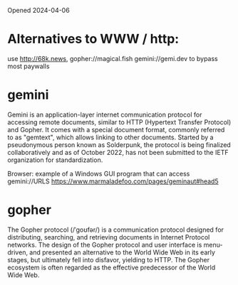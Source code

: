 Opened 2024-04-06


# Alternatives to WWW / http:

use http://68k.news, 
gopher://magical.fish 
gemini://gemi.dev to bypass most paywalls

# gemini

Gemini is an application-layer internet communication protocol for accessing remote documents, similar to HTTP (Hypertext Transfer Protocol) and Gopher. It comes with a special document format, commonly referred to as "gemtext", which allows linking to other documents. Started by a pseudonymous person known as Solderpunk, the protocol is being finalized collaboratively and as of October 2022, has not been submitted to the IETF organization for standardization.

Browser:
example of a Windows GUI program that can access gemini://URLS  https://www.marmaladefoo.com/pages/geminaut#head5


# gopher

The Gopher protocol (/ˈɡoʊfər/) is a communication protocol designed for distributing, searching, and retrieving documents in Internet Protocol networks. The design of the Gopher protocol and user interface is menu-driven, and presented an alternative to the World Wide Web in its early stages, but ultimately fell into disfavor, yielding to HTTP. The Gopher ecosystem is often regarded as the effective predecessor of the World Wide Web.

